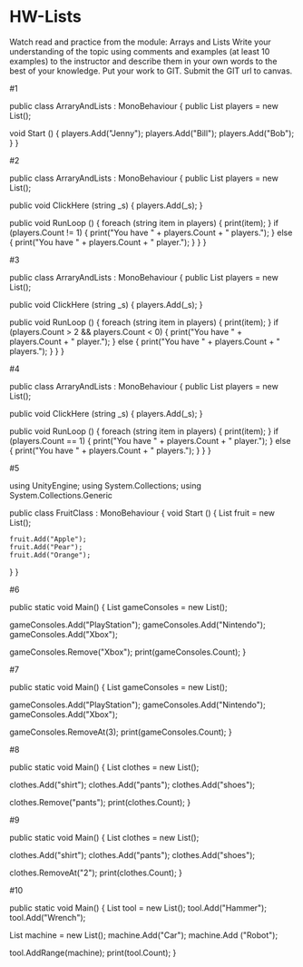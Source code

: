 # HW-Lists
Watch read and practice from the module: Arrays and Lists  Write your understanding of the topic using comments and examples (at least 10 examples) to the instructor and describe them in your own words to the best of your knowledge. Put your work to GIT. Submit the GIT url to canvas. 

#1

public class ArraryAndLists : MonoBehaviour
{
  public List<string> players = new List<string>();

  void Start ()
  {
    players.Add("Jenny");
    players.Add("Bill");
    players.Add("Bob");
  }
}

#2

public class ArraryAndLists : MonoBehaviour
{
  public List<string> players = new List<string>();

  public void ClickHere (string _s)
  {
  players.Add(_s);
  }

  public void RunLoop ()
  {
    foreach (string item in players)
    {
      print(item);
    }
    if (players.Count != 1)
    {
      print("You have " + players.Count + " players.");
    }
    else
    {
      print("You have " + players.Count + " player.");
    }
  }
}

#3

public class ArraryAndLists : MonoBehaviour
{
  public List<string> players = new List<string>();

  public void ClickHere (string _s)
  {
  players.Add(_s);
  }

  public void RunLoop ()
  {
    foreach (string item in players)
    {
      print(item);
    }
    if (players.Count > 2 && players.Count < 0)
    {
      print("You have " + players.Count + " player.");
    }
    else
    {
      print("You have " + players.Count + " players.");
    }
  }
}

#4

public class ArraryAndLists : MonoBehaviour
{
  public List<string> players = new List<string>();

  public void ClickHere (string _s)
  {
  players.Add(_s);
  }

  public void RunLoop ()
  {
    foreach (string item in players)
    {
      print(item);
    }
    if (players.Count == 1)
    {
      print("You have " + players.Count + " player.");
    }
    else
    {
      print("You have " + players.Count + " players.");
    }
  }
}

#5

using UnityEngine;
using System.Collections;
using System.Collections.Generic

public class FruitClass : MonoBehaviour
{
  void Start ()
  {
    List<string> fruit = new List<string>();
    
    fruit.Add("Apple");
    fruit.Add("Pear");
    fruit.Add("Orange");
  }
}

#6

public static void Main()
{
 List<string> gameConsoles = new List<string>();
  
 gameConsoles.Add("PlayStation");
 gameConsoles.Add("Nintendo");
 gameConsoles.Add("Xbox");
 
 gameConsoles.Remove("Xbox");
 print(gameConsoles.Count);
}

#7

public static void Main()
{
 List<string> gameConsoles = new List<string>();
  
 gameConsoles.Add("PlayStation");
 gameConsoles.Add("Nintendo");
 gameConsoles.Add("Xbox");
 
 gameConsoles.RemoveAt(3);
 print(gameConsoles.Count);
}

#8

public static void Main()
{
  List<string> clothes = new List<string>();
  
  clothes.Add("shirt");
  clothes.Add("pants");
  clothes.Add("shoes");
  
  clothes.Remove("pants");
  print(clothes.Count);
}

#9

public static void Main()
{
  List<string> clothes = new List<string>();
  
  clothes.Add("shirt");
  clothes.Add("pants");
  clothes.Add("shoes");
  
  clothes.RemoveAt("2");
  print(clothes.Count);
}

#10

public static void Main()
{
  List<string> tool = new List<string>();
  tool.Add("Hammer");
  tool.Add("Wrench");
  
  List<string> machine = new List<string>();
  machine.Add("Car");
  machine.Add ("Robot");
  
  tool.AddRange(machine);
  print(tool.Count);
}
